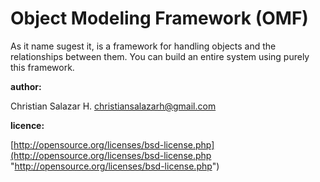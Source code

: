 Object Modeling Framework (OMF)
==============================

As it name sugest it, is a framework for handling objects and the relationships between them. You can build
an entire system using purely this framework.  


**author:**

Christian Salazar H. <christiansalazarh@gmail.com>

**licence:**

[http://opensource.org/licenses/bsd-license.php](http://opensource.org/licenses/bsd-license.php "http://opensource.org/licenses/bsd-license.php")


